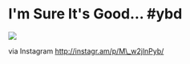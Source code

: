 I'm Sure It's Good… #ybd
========================

![](http://distilleryimage11.s3.amazonaws.com/85673f0acc6a11e1985822000a1d011d_7.jpg)  

via Instagram http://instagr.am/p/M\_w2jlnPyb/